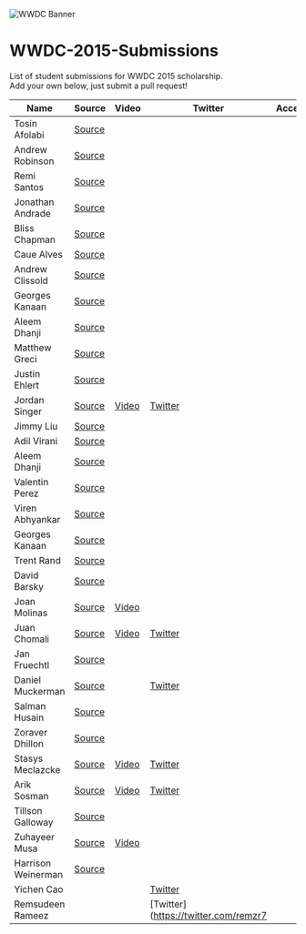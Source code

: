 ![WWDC Banner](https://devimages.apple.com.edgekey.net/wwdc/images/wwdc15-hero_2x.png)
# WWDC-2015-Submissions
List of student submissions for WWDC 2015 scholarship. <br>
Add your own below, just submit a pull request!

Name | Source | Video | Twitter | Accepted/Rejected
--- | --- | --- | --- | ---
Tosin Afolabi | [Source](https://github.com/TosinAF/WWDC-2015)
Andrew Robinson | [Source](https://github.com/SirArkimedes/WWDC-2015)
Remi Santos | [Source](https://github.com/Kemcake/WWDC2015)
Jonathan Andrade | [Source](https://github.com/jcandrade/WWDC2015)
Bliss Chapman | [Source](https://github.com/Togira/WWDC2015-Student-Application)
Caue Alves | [Source](https://github.com/CaueAlvesSilva/Caue-Alves---WWDC15)
Andrew Clissold | [Source](https://github.com/aclissold/wwdc-scholarship)
Georges Kanaan | [Source](https://github.com/Ge0rges/WWDC-2015-Scholarship)
Aleem Dhanji | [Source](https://github.com/adhanji/AleemDhanji)
Matthew Greci | [Source](https://github.com/mgreci/MatthewGreci)
Justin Ehlert | [Source](https://github.com/jtehlert/WWDC)
Jordan Singer | [Source](https://github.com/jordansinger/WWDC-15) | [Video](http://cl.ly/am7C) | [Twitter](https://twitter.com/jsngr)
Jimmy Liu | [Source](https://github.com/lele0108/WWDC_2015)
Adil Virani | [Source](https://github.com/AdilVirani/WWDC-2015)
Aleem Dhanji | [Source](https://github.com/adhanji/AleemDhanji)
Valentin Perez | [Source](https://github.com/valentin7/wwdc2015app)
Viren Abhyankar | [Source](https://github.com/virena/Viren-Abhyankar)
Georges Kanaan | [Source](https://github.com/Ge0rges/WWDC-2015-Scholarship)
Trent Rand | [Source](https://github.com/trentrand/Apple-WWDC-2015-Application)
David Barsky | [Source](https://github.com/davidbarsky/DavidBarskyWWDC)
Joan Molinas | [Source](https://github.com/ulidev/WWDC2015) | [Video](https://youtu.be/OU44fRY2PYs)
Juan Chomali | [Source](https://github.com/jchomali/WWDC15App) | [Video](https://www.youtube.com/watch?v=7WFw3axl8lM&spfreload=10) | [Twitter](https://twitter.com/jchomali)
Jan Fruechtl | [Source](https://github.com/coolcut/WWDC-Scholarship-2015)
Daniel Muckerman | [Source](https://github.com/DMuckerman/wwdc2015) | | [Twitter](https://twitter.com/dmuckerman)
Salman Husain | [Source](https://github.com/shusain93/WWDC2015)
Zoraver Dhillon | [Source](https://github.com/teghzoraver/Zoraver-Dhillon-WWDC-2015)
Stasys Meclazcke | [Source](https://github.com/aeip/2015-WWDC-Scholarship-App) | [Video](https://www.youtube.com/watch?v=Q05r7ALxmZY) | [Twitter](https://twitter.com/Smecla)
Arik Sosman | [Source](https://github.com/arik-so/WWDC-2015-Application) | [Video](http://youtu.be/paRnOg6_t6k) | [Twitter](https://twitter.com/arikaleph)
Tillson Galloway | [Source](https://github.com/tillson/wwdc-2015)
Zuhayeer Musa | [Source](https://github.com/zuhaz3/WWDC15) | [Video](http://youtu.be/I5WMFgD0YvM)
Harrison Weinerman | [Source](https://github.com/harrisonw1/Harrison-Weinerman-WWDC-2015-Scholarship-App)
Yichen Cao | | | [Twitter](https://twitter.com/Schemetrical)
Remsudeen Rameez | | | [Twitter](https://twitter.com/remzr7
